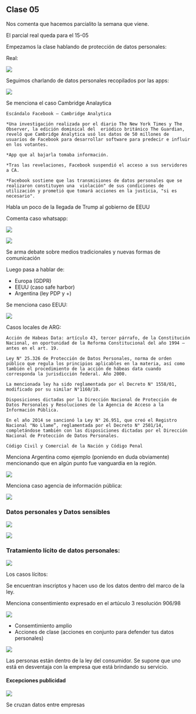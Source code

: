 ## Clase 05

Nos comenta que hacemos parcialito la semana que viene.

El parcial real queda para el 15-05

Empezamos la clase hablando de protección de datos personales:

Real:

![](./314-assets/ppt-36-tts.png)

Seguimos charlando de datos personales recopilados por las apps:

![](./314-assets/ppt-38-tts.png)

Se menciona el caso Cambridge Analaytica

```
Escándalo Facebook – Cambridge Analytica

*Una investigación realizada por el diario The New York Times y The Observer, la edición dominical del  eriódico británico The Guardian, reveló que Cambridge Analytica usó los datos de 50 millones de usuarios de Facebook para desarrollar software para predecir e influir en los votantes. 

*App que al bajarla tomaba información.

*Tras las revelaciones, Facebook suspendió el acceso a sus servidores a CA.

*Facebook sostiene que las transmisiones de datos personales que se realizaron constituyen una  violación" de sus condiciones de utilización y prometió que tomará acciones en la justicia, "si es necesario".

```

Habla un poco de la llegada de Trump al gobierno de EEUU

Comenta caso whatsapp:

![](./314-assets/ppt-39-tts.png)

![](./314-assets/ppt-40-tts.png)

Se arma debate sobre medios tradicionales y nuevas formas de comunicación

Luego pasa a hablar de:

- Europa (GDPR)
- EEUU (caso safe harbor)
- Argentina (ley PDP y +)

Se menciona caso EEUU:

![](./314-assets/ppt-41-tts.png)

Casos locales de ARG:

```
Acción de Habeas Data: artículo 43, tercer párrafo, de la Constitución Nacional, en oportunidad de la Reforma Constitucional del año 1994 – antes en el art. 19. 

Ley N° 25.326 de Protección de Datos Personales, norma de orden público que regula los principios aplicables en la materia, así como también el procedimiento de la acción de hábeas data cuando corresponda la jurisdicción federal. Año 2000. 

La mencionada ley ha sido reglamentada por el Decreto N° 1558/01, modificado por su similar N°1160/10.

Disposiciones dictadas por la Dirección Nacional de Protección de Datos Personales y Resoluciones de la Agencia de Acceso a la Información Pública.

En el año 2014 se sancionó la Ley N° 26.951, que creó el Registro Nacional "No Llame”, reglamentada por el Decreto N° 2501/14, completándose también con las disposiciones dictadas por el Dirección Nacional de Protección de Datos Personales.

Código Civil y Comercial de la Nación y Código Penal
```

Menciona Argentina como ejemplo (poniendo en duda obviamente) mencionando que en algún punto fue vanguardia en la región.

![](./314-assets/ppt-42-tts.png)

Menciona caso agencia de información pública:

![](./314-assets/ppt-43-tts.png)

### Datos personales y Datos sensibles

![](./314-assets/ppt-44-tts.png)

![](./314-assets/ppt-45-tts.png)

### Tratamiento lícito de datos personales:

![](./314-assets/ppt-46-tts.png)

Los casos lícitos:

Se encuentran inscriptos y hacen uso de los datos dentro del marco de la ley.

Menciona consentimiento expresado en el artúculo 3 resolución 906/98

![](./314-assets/ppt-47-tts.png)

- Consemtimiento amplio
- Acciones de clase (acciones en conjunto para defender tus datos personales)

![](./314-assets/ppt-48-tts.png)

Las personas están dentro de la ley del consumidor. Se supone que uno está en desventaja con la empresa que está brindando su servicio.

#### Excepciones publicidad

![](./314-assets/ppt-49-tts.png)

Se cruzan datos entre empresas

